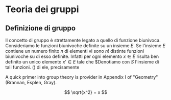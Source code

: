 # Teoria dei gruppi

## Definizione di gruppo
Il concetto di gruppo è strettamente legato a quello di funzione biunivoca. Consideriamo le funzioni biunivoche definite su un insieme $E$. Se l'insieme $E$ contiene un numero finito $n$ di elementi vi sono $n!$ distinte funzioni biunivoche su di esso definite. Infatti per ogni elemento $x \in E$ risulta ben definito un unico elemento $x' \in E$ tale che $Denotiamo con $S$ l'insieme di tali funzioni. 
  () di ele, precisamente 

A quick primer into group theory is provider in Appendix I of "Geometry" (Brannan, Esplen, Gray). 

$$ \sqrt{x^2} = x $$  
<!--stackedit_data:
eyJoaXN0b3J5IjpbMTc5ODI3MTEyMl19
-->